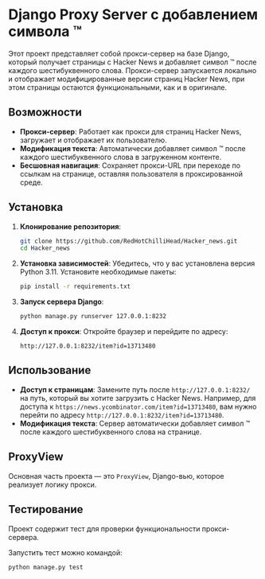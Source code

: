 # Django Proxy Server с добавлением символа ™

Этот проект представляет собой прокси-сервер на базе Django, который получает страницы с Hacker News 
и добавляет символ ™ после каждого шестибуквенного слова. 
Прокси-сервер запускается локально и отображает модифицированные версии страниц Hacker News, 
при этом страницы остаются функциональными, как и в оригинале.

## Возможности

- **Прокси-сервер**: Работает как прокси для страниц Hacker News, загружает и отображает их пользователю.
- **Модификация текста**: Автоматически добавляет символ ™ после каждого шестибуквенного слова в загруженном контенте.
- **Бесшовная навигация**: Сохраняет прокси-URL при переходе по ссылкам на странице, оставляя пользователя в проксированной среде.

## Установка

1. **Клонирование репозитория**:
    ```sh
    git clone https://github.com/RedHotChilliHead/Hacker_news.git
    cd Hacker_news
    ```

2. **Установка зависимостей**:
    Убедитесь, что у вас установлена версия Python 3.11. Установите необходимые пакеты:
    ```sh
    pip install -r requirements.txt
    ```

3. **Запуск сервера Django**:
    ```sh
    python manage.py runserver 127.0.0.1:8232
    ```

4. **Доступ к прокси**:
    Откройте браузер и перейдите по адресу:
    ```
    http://127.0.0.1:8232/item?id=13713480
    ```

## Использование

- **Доступ к страницам**: Замените путь после `http://127.0.0.1:8232/` на путь, который вы хотите загрузить с Hacker News. 
Например, для доступа к `https://news.ycombinator.com/item?id=13713480`, вам нужно перейти по адресу `http://127.0.0.1:8232/item?id=13713480`.
- **Модификация текста**: Сервер автоматически добавляет символ ™ после каждого шестибуквенного слова на странице.

## ProxyView

Основная часть проекта — это `ProxyView`, Django-вью, которое реализует логику прокси.

## Тестирование

Проект содержит тест для проверки функциональности прокси-сервера.

Запустить тест можно командой:

```sh
python manage.py test
```